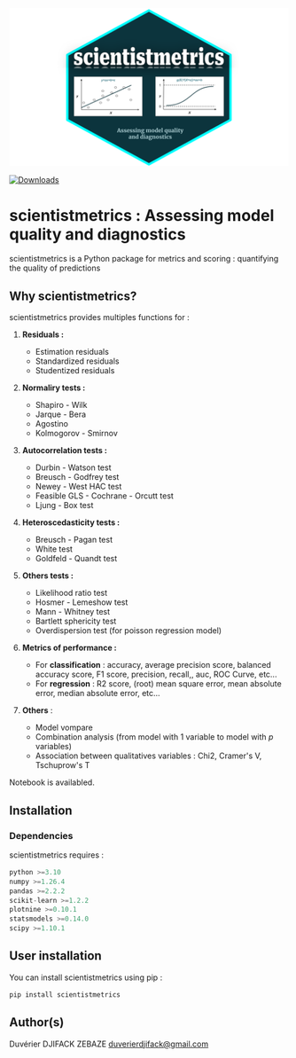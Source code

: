 <center>
    <img src="./figures/scientistmetrics.svg" alt="centered image" height="50%"/>
</center>

[![Downloads](https://static.pepy.tech/badge/scientistmetrics)](https://pepy.tech/project/scientistmetrics)

# scientistmetrics : Assessing model quality and diagnostics

scientistmetrics is a Python package for metrics and scoring : quantifying the quality of predictions

## Why scientistmetrics?

scientistmetrics provides multiples functions for :

1. **Residuals :**
    * Estimation residuals
    * Standardized residuals
    * Studentized residuals

2. **Normaliry tests :**
    * Shapiro - Wilk
    * Jarque - Bera
    * Agostino
    * Kolmogorov - Smirnov

3. **Autocorrelation tests :**
    * Durbin - Watson test
    * Breusch - Godfrey test
    * Newey - West HAC test
    * Feasible GLS - Cochrane - Orcutt test
    - Ljung - Box test

4. **Heteroscedasticity tests :**
    * Breusch - Pagan test
    * White test
    * Goldfeld - Quandt test

5. **Others tests :**
    * Likelihood ratio test
    * Hosmer - Lemeshow test
    * Mann - Whitney test
    * Bartlett sphericity test
    * Overdispersion test (for poisson regression model)

6. **Metrics of performance :**
    * For **classification** : accuracy, average precision score, balanced accuracy score, F1 score, precision, recall,, auc, ROC Curve, etc...
    * For **regression** : R2 score,  (root) mean square error, mean absolute error, median absolute error, etc...

7. **Others** : 
    * Model vompare
    * Combination analysis (from model with $1$ variable to model with $p$ variables)
    * Association between qualitatives variables : Chi2, Cramer's V, Tschuprow's T

Notebook is availabled.

## Installation

### Dependencies

scientistmetrics requires :

```python
python >=3.10
numpy >=1.26.4
pandas >=2.2.2
scikit-learn >=1.2.2
plotnine >=0.10.1
statsmodels >=0.14.0
scipy >=1.10.1
```

## User installation

You can install scientistmetrics using pip :

```python
pip install scientistmetrics
```




## Author(s)

Duvérier DJIFACK ZEBAZE [duverierdjifack@gmail.com](mailto:duverierdjifack@gmail.com)